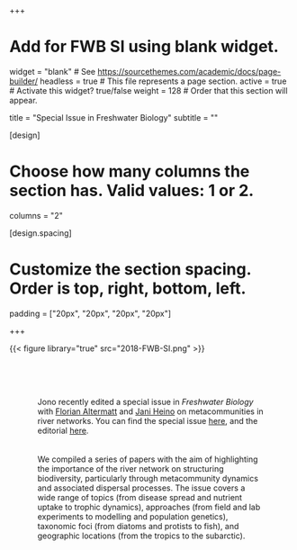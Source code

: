 +++
# Add for FWB SI using blank widget.
widget = "blank"  # See https://sourcethemes.com/academic/docs/page-builder/
headless = true  # This file represents a page section.
active = true  # Activate this widget? true/false
weight = 128  # Order that this section will appear.

title = "Special Issue in Freshwater Biology"
subtitle = ""

[design]
  # Choose how many columns the section has. Valid values: 1 or 2.
  columns = "2"

[design.spacing]
  # Customize the section spacing. Order is top, right, bottom, left.
  padding = ["20px", "20px", "20px", "20px"]
  
+++

<div class="container">
  <div class="row">
<div class="col-12 col-lg-4">

{{< figure library="true" src="2018-FWB-SI.png" >}}

</div>


<div class="col-12 col-lg-8" style="padding:50px;"> 

Jono recently edited a special issue in <i>Freshwater Biology</i> with <a href="https://www.altermattlab.ch" target="_blank">Florian Altermatt</a> and <a href="https://www.largescaleecologylab.net/" target="_blank">Jani Heino</a> on metacommunities in river networks. You can find the special issue <a href="https://onlinelibrary.wiley.com/toc/13652427/63/1" target="_blank">here</a>, and the editorial <a href="/content/publication/tonkin18-metac-river/tonkin18-metac-river.pdf" target="_blank">here</a>.  
<br><br>
We compiled a series of papers with the aim of highlighting the importance of the river network on structuring biodiversity, particularly through metacommunity dynamics and associated dispersal processes. The issue covers a wide range of topics (from disease spread and nutrient uptake to trophic dynamics), approaches (from field and lab experiments to modelling and population genetics), taxonomic foci (from diatoms and protists to fish), and geographic locations (from the tropics to the subarctic). 

</div>
</div>
</div>


<!-- <span style="color:#285F75"><font size="20"><b>Tonkin </b>Lab</font></span> -->

<!-- <span style="color:#C28542"><font size="12">Population & Community Ecology</font></span> -->


